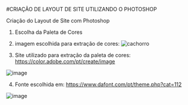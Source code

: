 #CRIAÇÃO DE LAYOUT DE SITE UTILIZANDO O PHOTOSHOP

Criação do Layout de Site com Photoshop

1. Escolha da Paleta de Cores

2. imagem escolhida para extração de cores: ![cachorro](https://user-images.githubusercontent.com/79602770/139141488-aee542b1-93b4-4fc3-a631-0c2b390165ad.jpg)

3. Site utilizado para extração da paleta de cores: https://color.adobe.com/pt/create/image

![image](https://user-images.githubusercontent.com/79602770/139141917-ac7c9194-dec1-4759-800d-b2e457641eaf.png)

4. Fonte escolhida em: https://www.dafont.com/pt/theme.php?cat=112

![image](https://user-images.githubusercontent.com/79602770/139142352-60ed29bd-5c35-44c8-9467-28ba62d202aa.png)




